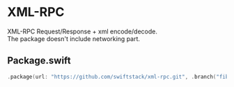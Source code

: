 # XML-RPC

XML-RPC Request/Response + xml encode/decode.<br>
The package doesn't include networking part.

## Package.swift

```swift
.package(url: "https://github.com/swiftstack/xml-rpc.git", .branch("fiber"))
```
